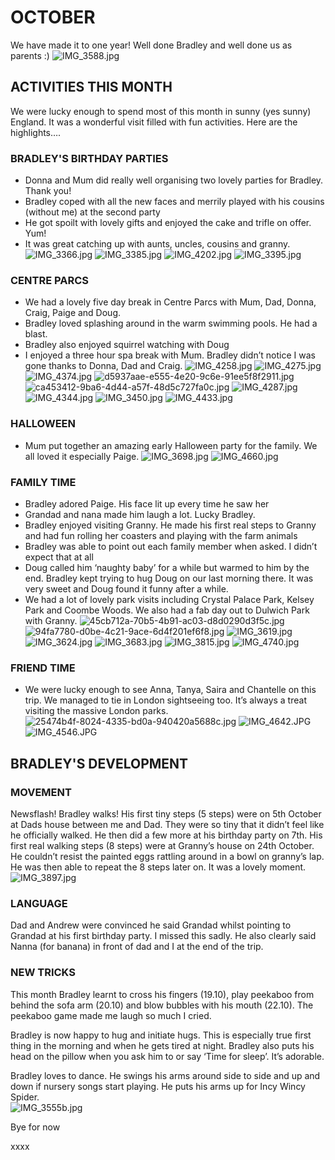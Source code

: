 # OCTOBER

We have made it to one year! Well done Bradley and well done us as parents :)
![IMG_3588.jpg](IMG_3588.jpg "IMG_3588.jpg")

## ACTIVITIES THIS MONTH

We were lucky enough to spend most of this month in sunny (yes sunny) England. It was a wonderful visit filled with fun activities. Here are the highlights….

### BRADLEY'S BIRTHDAY PARTIES
- Donna and Mum did really well organising two lovely parties for Bradley. Thank you! 
- Bradley coped with all the new faces and merrily played with his cousins (without me) at the second party
- He got spoilt with lovely gifts and enjoyed the cake and trifle on offer. Yum! 
- It was great catching up with aunts, uncles, cousins and granny.
![IMG_3366.jpg](IMG_3366.jpg "IMG_3366.jpg")
![IMG_3385.jpg](IMG_3385.jpg "IMG_3385.jpg")
![IMG_4202.jpg](IMG_4202.jpg "IMG_4202.jpg")
![IMG_3395.jpg](IMG_3395.jpg "IMG_3395.jpg")

### CENTRE PARCS
- We had a lovely five day break in Centre Parcs with Mum, Dad, Donna, Craig, Paige and Doug. 
- Bradley loved splashing around in the warm swimming pools. He had a blast. 
- Bradley also enjoyed squirrel watching with Doug 
- I enjoyed a three hour spa break with Mum. Bradley didn’t notice I was gone thanks to Donna, Dad and Craig.
![IMG_4258.jpg](IMG_4258.jpg "IMG_4258.jpg")
![IMG_4275.jpg](IMG_4275.jpg "IMG_4275.jpg")
![IMG_4374.jpg](IMG_4374.jpg "IMG_4374.jpg")
![d5937aae-e555-4e20-9c6e-91ee5f8f2911.jpg](d5937aae-e555-4e20-9c6e-91ee5f8f2911.jpg "d5937aae-e555-4e20-9c6e-91ee5f8f2911.jpg")
![ca453412-9ba6-4d44-a57f-48d5c727fa0c.jpg](ca453412-9ba6-4d44-a57f-48d5c727fa0c.jpg "ca453412-9ba6-4d44-a57f-48d5c727fa0c.jpg")
![IMG_4287.jpg](IMG_4287.jpg "IMG_4287.jpg")
![IMG_4344.jpg](IMG_4344.jpg "IMG_4344.jpg")
![IMG_3450.jpg](IMG_3450.jpg "IMG_3450.jpg")
![IMG_4433.jpg](IMG_4433.jpg "IMG_4433.jpg")

### HALLOWEEN
- Mum put together an amazing early Halloween party for the family. We all loved it especially Paige. 
![IMG_3698.jpg](IMG_3698.jpg "IMG_3698.jpg")
![IMG_4660.jpg](IMG_4660.jpg "IMG_4660.jpg")

### FAMILY TIME
- Bradley adored Paige. His face lit up every time he saw her
- Grandad and nana made him laugh a lot. Lucky Bradley. 
- Bradley enjoyed visiting Granny. He made his first real steps to Granny and had fun rolling her coasters and playing with the farm animals
- Bradley was able to point out each family member when asked. I didn’t expect that at all
- Doug called him ‘naughty baby’ for a while but warmed to him by the end. Bradley kept trying to hug Doug on our last morning there. It was very sweet and Doug found it funny after a while. 
- We had a lot of lovely park visits including Crystal Palace Park, Kelsey Park and Coombe Woods. We also had a fab day out to Dulwich Park with Granny.
![45cb712a-70b5-4b91-ac03-d8d0290d3f5c.jpg](45cb712a-70b5-4b91-ac03-d8d0290d3f5c.jpg "45cb712a-70b5-4b91-ac03-d8d0290d3f5c.jpg")
![94fa7780-d0be-4c21-9ace-6d4f201ef6f8.jpg](94fa7780-d0be-4c21-9ace-6d4f201ef6f8.jpg "94fa7780-d0be-4c21-9ace-6d4f201ef6f8.jpg")
![IMG_3619.jpg](IMG_3619.jpg "IMG_3619.jpg")
![IMG_3624.jpg](IMG_3624.jpg "IMG_3624.jpg")
![IMG_3683.jpg](IMG_3683.jpg "IMG_3683.jpg")
![IMG_3815.jpg](IMG_3815.jpg "IMG_3815.jpg")
![IMG_4740.jpg](IMG_4740.jpg "IMG_4740.jpg")

### FRIEND TIME
- We were lucky enough to see Anna, Tanya, Saira and Chantelle on this trip. We managed to tie in London sightseeing too. It’s always a treat visiting the massive London parks. 
![25474b4f-8024-4335-bd0a-940420a5688c.jpg](25474b4f-8024-4335-bd0a-940420a5688c.jpg "25474b4f-8024-4335-bd0a-940420a5688c.jpg")
![IMG_4642.JPG](IMG_4642.JPG "IMG_4642.JPG")
![IMG_4546.JPG](IMG_4546.JPG "IMG_4546.JPG")


## BRADLEY'S DEVELOPMENT

### MOVEMENT

Newsflash! Bradley walks! His first tiny steps (5 steps) were on 5th October at Dads house between me and Dad. They were so tiny that it didn’t feel like he officially walked. He then did a few more at his birthday party on 7th.
His first real walking steps (8 steps) were at Granny’s house on 24th October. He couldn’t resist the painted eggs rattling around in a bowl on granny’s lap. He was then able to repeat the 8 steps later on. It was a lovely moment. 
![IMG_3897.jpg](IMG_3897.jpg "IMG_3897.jpg")

### LANGUAGE

Dad and Andrew were convinced he said Grandad whilst pointing to Grandad at his first birthday party. I missed this sadly. 
He also clearly said Nanna (for banana) in front of dad and I at the end of the trip. 

### NEW TRICKS

This month Bradley learnt to cross his fingers (19.10), play peekaboo from behind the sofa arm (20.10) and blow bubbles with his mouth (22.10). The peekaboo game made me laugh so much I cried. 

Bradley is now happy to hug and initiate hugs. This is especially true first thing in the morning and when he gets tired at night. Bradley also puts his head on the pillow when you ask him to or say ‘Time for sleep’. It’s adorable. 

Bradley loves to dance. He swings his arms around side to side and up and down if nursery songs start playing. He puts his arms up for Incy Wincy Spider.  
![IMG_3555b.jpg](IMG_3555b.jpg "IMG_3555b.jpg")


Bye for now

xxxx
